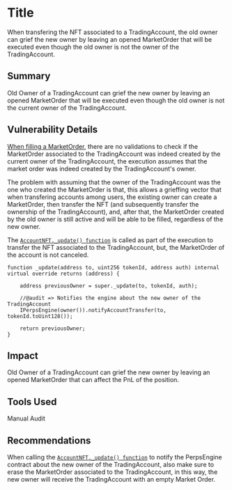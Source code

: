 # Title
When transfering the NFT associated to a TradingAccount, the old owner can grief the new owner by leaving an opened MarketOrder that will be executed even though the old owner is not the owner of the TradingAccount.

## Summary
Old Owner of a TradingAccount can grief the new owner by leaving an opened MarketOrder that will be executed even though the old owner is not the current owner of the TradingAccount.

## Vulnerability Details
[When filling a MarketOrder](https://github.com/Cyfrin/2024-07-zaros/blob/main/src/perpetuals/branches/SettlementBranch.sol#L107-L166), there are no validations to check if the MarketOrder associated to the TradingAccount was indeed created by the current owner of the TradingAccount, the execution assumes that the market order was indeed created by the TradingAccount's owner.

The problem with assuming that the owner of the TradingAccount was the one who created the MarketOrder is that, this allows a grieffing vector that when transfering accounts among users, the existing owner can create a MarketOrder, then transfer the NFT (and subsequently transfer the ownership of the TradingAccount), and, after that, the MarketOrder created by the old owner is still active and will be able to be filled, regardless of the new owner.

The [`AccountNFT._update() function`](https://github.com/Cyfrin/2024-07-zaros/blob/main/src/account-nft/AccountNFT.sol#L23-L28) is called as part of the execution to transfer the NFT associated to the TradingAccount, but, the MarketOrder of the account is not canceled.
```
function _update(address to, uint256 tokenId, address auth) internal virtual override returns (address) {

    address previousOwner = super._update(to, tokenId, auth);

    //@audit => Notifies the engine about the new owner of the TradingAccount
    IPerpsEngine(owner()).notifyAccountTransfer(to, tokenId.toUint128());

    return previousOwner;
}
```


## Impact
Old Owner of a TradingAccount can grief the new owner by leaving an opened MarketOrder that can affect the PnL of the position.

## Tools Used
Manual Audit

## Recommendations
When calling the [`AccountNFT._update() function`](https://github.com/Cyfrin/2024-07-zaros/blob/main/src/account-nft/AccountNFT.sol#L23-L28) to notify the PerpsEngine contract about the new owner of the TradingAccount, also make sure to erase the MarketOrder associated to the TradingAccount, in this way, the new owner will receive the TradingAccount with an empty Market Order.